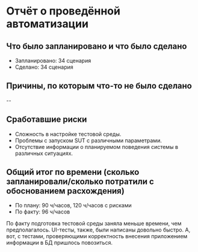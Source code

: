 # Отчёт о проведённой автоматизации

## Что было запланировано и что было сделано

* Запланировано: 34 сценария
* Сделано: 34 сценария

## Причины, по которым что-то не было сделано
--
## Сработавшие риски

* Сложность в настройке тестовой среды.
* Проблемы с запуском SUT с различными параметрами.
* Отсутствие информации о планируемом поведения системы в различных ситуациях.

## Общий итог по времени (сколько запланировали/сколько потратили с обоснованием расхождения)

* По плану: 90 ч/часов, 120 ч/часов с рисками
* По факту: 96 ч/часов

По факту подготовка тестовой среды заняла меньше времени, чем предполагалось. UI-тесты, также, были написаны довольно быстро. А, вот, с тестами, проверяющими корректность внесения приложением информации в БД пришлось повозиться.